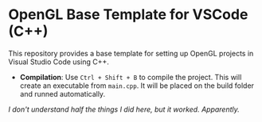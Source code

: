 # OpenGL Base Template for VSCode (C++)

This repository provides a base template for setting up OpenGL projects in Visual Studio Code using C++.

- **Compilation**: Use `Ctrl + Shift + B` to compile the project. This will create an executable from `main.cpp`. It will be placed on the build folder and runned automatically.

*I don't understand half the things I did here, but it worked. Apparently.*
